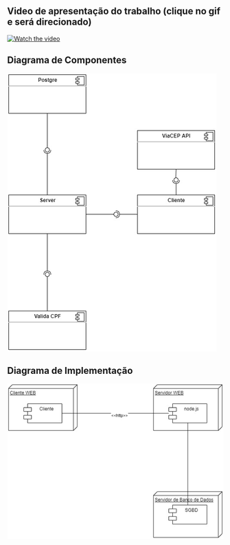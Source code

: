 ## Video de apresentação do trabalho (clique no gif e será direcionado)
[![Watch the video](https://img1.ibxk.com.br/2017/08/29/29125300374600.gif)](https://drive.google.com/file/d/1S0BoS06JW9ZuAuBjClhFK76CP8wH7zMR/view)
## Diagrama de Componentes
![alt text](https://github.com/ViniciusTomeVieira/myHobbies---My-first-project-using-Laravel/blob/master/diagramas/DiagramaComponentes.jpg)

## Diagrama de Implementação
![alt text](https://github.com/ViniciusTomeVieira/myHobbies---My-first-project-using-Laravel/blob/master/diagramas/implementacao.jpg)
